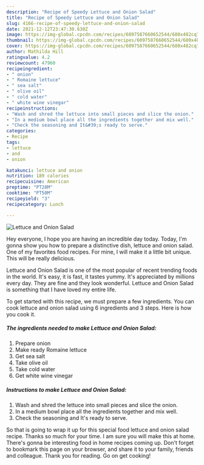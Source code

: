 ```yaml
---
description: "Recipe of Speedy Lettuce and Onion Salad"
title: "Recipe of Speedy Lettuce and Onion Salad"
slug: 4166-recipe-of-speedy-lettuce-and-onion-salad
date: 2021-12-12T23:47:30.630Z
image: https://img-global.cpcdn.com/recipes/6097587660652544/680x482cq70/lettuce-and-onion-salad-recipe-main-photo.jpg
thumbnail: https://img-global.cpcdn.com/recipes/6097587660652544/680x482cq70/lettuce-and-onion-salad-recipe-main-photo.jpg
cover: https://img-global.cpcdn.com/recipes/6097587660652544/680x482cq70/lettuce-and-onion-salad-recipe-main-photo.jpg
author: Mathilda Hill
ratingvalue: 4.2
reviewcount: 47960
recipeingredient:
- " onion"
- " Romaine lettuce"
- " sea salt"
- " olive oil"
- " cold water"
- " white wine vinegar"
recipeinstructions:
- "Wash and shred the lettuce into small pieces and slice the onion."
- "In a medium bowl place all the ingredients together and mix well."
- "Check the seasoning and It&#39;s ready to serve."
categories:
- Recipe
tags:
- lettuce
- and
- onion

katakunci: lettuce and onion 
nutrition: 189 calories
recipecuisine: American
preptime: "PT28M"
cooktime: "PT50M"
recipeyield: "3"
recipecategory: Lunch

---
```



![Lettuce and Onion Salad](https://img-global.cpcdn.com/recipes/6097587660652544/680x482cq70/lettuce-and-onion-salad-recipe-main-photo.jpg)

Hey everyone, I hope you are having an incredible day today. Today, I'm gonna show you how to prepare a distinctive dish, lettuce and onion salad. One of my favorites food recipes. For mine, I will make it a little bit unique. This will be really delicious.



Lettuce and Onion Salad is one of the most popular of recent trending foods in the world. It's easy, it is fast, it tastes yummy. It's appreciated by millions every day. They are fine and they look wonderful. Lettuce and Onion Salad is something that I have loved my entire life.


To get started with this recipe, we must prepare a few ingredients. You can cook lettuce and onion salad using 6 ingredients and 3 steps. Here is how you cook it.

<!--inarticleads1-->

##### The ingredients needed to make Lettuce and Onion Salad:

1. Prepare  onion
1. Make ready  Romaine lettuce
1. Get  sea salt
1. Take  olive oil
1. Take  cold water
1. Get  white wine vinegar




<!--inarticleads2-->

##### Instructions to make Lettuce and Onion Salad:

1. Wash and shred the lettuce into small pieces and slice the onion.
1. In a medium bowl place all the ingredients together and mix well.
1. Check the seasoning and It&#39;s ready to serve.




So that is going to wrap it up for this special food lettuce and onion salad recipe. Thanks so much for your time. I am sure you will make this at home. There's gonna be interesting food in home recipes coming up. Don't forget to bookmark this page on your browser, and share it to your family, friends and colleague. Thank you for reading. Go on get cooking!
